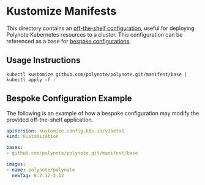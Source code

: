 # Kustomize Manifests

This directory contains an [off-the-shelf configuration](https://github.com/kubernetes-sigs/kustomize/blob/master/docs/glossary.md#off-the-shelf-configuration), useful for deploying Polynote Kubernetes resources to a cluster. This configuration can be referenced as a base for [bespoke configurations](https://github.com/kubernetes-sigs/kustomize/blob/master/docs/glossary.md#bespoke-configuration).

## Usage Instructions

```
kubectl kustomize github.com/polynote/polynote.git/manifest/base | kubectl apply -f -
```

## Bespoke Configuration Example

The following is an example of how a bespoke configuration may modify the provided off-the-shelf application.
```yaml
apiVersion: kustomize.config.k8s.io/v1beta1
kind: Kustomization

bases:
- github.com/polynote/polynote.git/manifest/base

images:
- name: polynote/polynote
  newTag: 0.2.12-2.12

```
